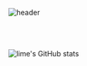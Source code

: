 ![header](https://capsule-render.vercel.app/api?type=transparent&color=auto&text=Juhyorim's%20Github&fontColor=d6ace6)
<br><br><br><br>

![lime's GitHub stats](https://github-readme-stats.vercel.app/api?username=Juhyorim&show_icons=true&theme=material-palenight&card_width=10px)
